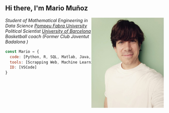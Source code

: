 <h2> Hi there, I'm Mario Muñoz </h2>

<img align='right' src="./visual/profile1.jpeg" width="230">

<p><em>Student of Mathematical Engineering in Data Science <a href="https://www.upf.edu/">Pompeu Fabra University</a>
</br>Political Scientist <a href="https://www.ub.edu/web/portal/ca/">University of Barcelona</a>
</br>Basketball coach (Former Club Joventut Badalona )</a>
</em></p>


```javascript
const Mario = {
  code: [Python, R, SQL, Matlab, Java, C, C++ ],
  tools: [Scrapping Web, Machine Learning, Data Visualisation],
  ID: [VSCode]
}
```


